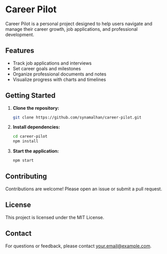 # Career Pilot

Career Pilot is a personal project designed to help users navigate and manage their career growth, job applications, and professional development.

## Features

- Track job applications and interviews
- Set career goals and milestones
- Organize professional documents and notes
- Visualize progress with charts and timelines

## Getting Started

1. **Clone the repository:**
    ```bash
    git clone https://github.com/synamalhan/career-pilot.git
    ```
2. **Install dependencies:**
    ```bash
    cd career-pilot
    npm install
    ```
3. **Start the application:**
    ```bash
    npm start
    ```

## Contributing

Contributions are welcome! Please open an issue or submit a pull request.

## License

This project is licensed under the MIT License.

## Contact

For questions or feedback, please contact [your.email@example.com](mailto:your.email@example.com).